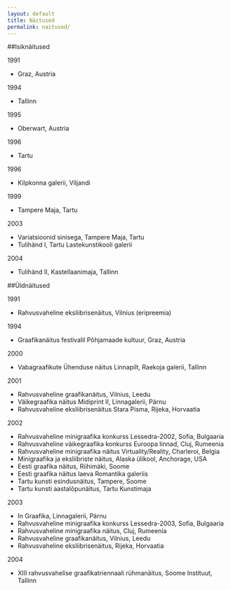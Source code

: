 ```yaml
---
layout: default
title: Näitused
permalink: naitused/
---
```


##Isiknäitused

1991 
 - Graz, Austria

1994 
 - Tallinn

1995 
 - Oberwart, Austria

1996 
 - Tartu

1996 
 - Kilpkonna galerii, Viljandi

1999 
 - Tampere Maja, Tartu

2003 
 - Variatsioonid sinisega, Tampere Maja, Tartu
 - Tulihänd I, Tartu Lastekunstikooli galerii

2004 
 - Tulihänd II, Kastellaanimaja, Tallinn 


##Üldnäitused

1991
- Rahvusvaheline eksliibrisenäitus, Vilnius (eripreemia)

1994
- Graafikanäitus festivalil Põhjamaade kultuur, Graz, Austria

2000
- Vabagraafikute Ühenduse näitus Linnapilt, Raekoja galerii, Tallinn

2001
- Rahvusvaheline graafikanäitus, Vilnius, Leedu
- Väikegraafika näitus Midiprint II, Linnagalerii, Pärnu
- Rahvusvaheline eksliibrisenäitus Stara Pisma, Rijeka, Horvaatia

2002
- Rahvusvaheline minigraafika konkurss Lessedra-2002, Sofia, Bulgaaria
- Rahvusvaheline väikegraafika konkurss Euroopa linnad, Cluj, Rumeenia
- Rahvusvaheline minigraafika näitus Virtuality/Reality, Charleroi, Belgia
- Minigraafika ja eksliibriste näitus, Alaska ülikool, Anchorage, USA
- Eesti graafika näitus, Riihimäki, Soome
- Eesti graafika näitus laeva Romantika galeriis
- Tartu kunsti esindusnäitus, Tampere, Soome
- Tartu kunsti aastalõpunäitus, Tartu Kunstimaja

2003
- In Graafika, Linnagalerii, Pärnu
- Rahvusvaheline minigraafika konkurss Lessedra-2003, Sofia, Bulgaaria
- Rahvusvaheline minigraafika näitus, Cluj, Rumeenia
- Rahvusvaheline graafikanäitus, Vilnius, Leedu
- Rahvusvaheline eksliibrisenäitus, Rijeka, Horvaatia

2004
- XIII rahvusvahelise graafikatriennaali rühmanäitus, Soome Instituut, Tallinn 
